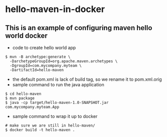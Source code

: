 # hello-maven-in-docker

## This is an example of configuring maven hello world docker
- code to create hello world app
```
$ mvn -B archetype:generate \
  -DarchetypeGroupId=org.apache.maven.archetypes \
  -DgroupId=com.mycompany.myteam \
  -DartifactId=hello-maven
```

- the default pom.xml is lack of build tag, so we rename it to pom.xml.orig
- sample command to run the java application
```
$ cd hello-maven
$ mvn package
$ java -cp target/hello-maven-1.0-SNAPSHOT.jar com.mycompany.myteam.App
```

- sample command to wrap it up to docker
```
# make sure we are still in hello-maven/
$ docker build -t hello-maven .
```
